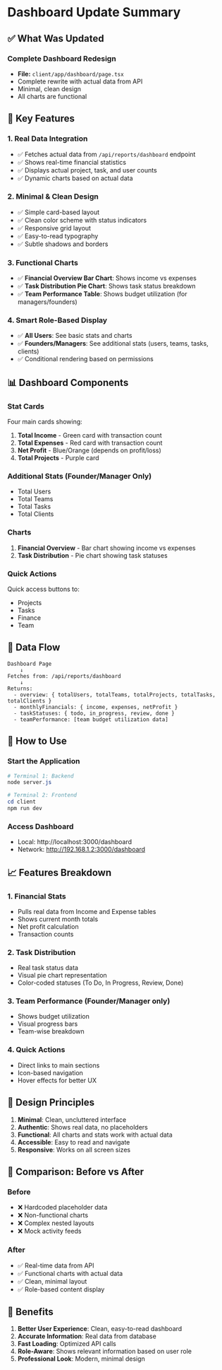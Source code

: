 # Dashboard Update Summary

## ✅ What Was Updated

### Complete Dashboard Redesign
- **File:** `client/app/dashboard/page.tsx`
- Complete rewrite with actual data from API
- Minimal, clean design
- All charts are functional

## 🎨 Key Features

### 1. **Real Data Integration**
- ✅ Fetches actual data from `/api/reports/dashboard` endpoint
- ✅ Shows real-time financial statistics
- ✅ Displays actual project, task, and user counts
- ✅ Dynamic charts based on actual data

### 2. **Minimal & Clean Design**
- ✅ Simple card-based layout
- ✅ Clean color scheme with status indicators
- ✅ Responsive grid layout
- ✅ Easy-to-read typography
- ✅ Subtle shadows and borders

### 3. **Functional Charts**
- ✅ **Financial Overview Bar Chart**: Shows income vs expenses
- ✅ **Task Distribution Pie Chart**: Shows task status breakdown
- ✅ **Team Performance Table**: Shows budget utilization (for managers/founders)

### 4. **Smart Role-Based Display**
- ✅ **All Users**: See basic stats and charts
- ✅ **Founders/Managers**: See additional stats (users, teams, tasks, clients)
- ✅ Conditional rendering based on permissions

## 📊 Dashboard Components

### Stat Cards
Four main cards showing:
1. **Total Income** - Green card with transaction count
2. **Total Expenses** - Red card with transaction count  
3. **Net Profit** - Blue/Orange (depends on profit/loss)
4. **Total Projects** - Purple card

### Additional Stats (Founder/Manager Only)
- Total Users
- Total Teams
- Total Tasks
- Total Clients

### Charts
1. **Financial Overview** - Bar chart showing income vs expenses
2. **Task Distribution** - Pie chart showing task statuses

### Quick Actions
Quick access buttons to:
- Projects
- Tasks
- Finance
- Team

## 🎯 Data Flow

```
Dashboard Page
    ↓
Fetches from: /api/reports/dashboard
    ↓
Returns:
  - overview: { totalUsers, totalTeams, totalProjects, totalTasks, totalClients }
  - monthlyFinancials: { income, expenses, netProfit }
  - taskStatuses: { todo, in_progress, review, done }
  - teamPerformance: [team budget utilization data]
```

## 🔧 How to Use

### Start the Application
```powershell
# Terminal 1: Backend
node server.js

# Terminal 2: Frontend
cd client
npm run dev
```

### Access Dashboard
- Local: http://localhost:3000/dashboard
- Network: http://192.168.1.2:3000/dashboard

## 📈 Features Breakdown

### 1. **Financial Stats**
- Pulls real data from Income and Expense tables
- Shows current month totals
- Net profit calculation
- Transaction counts

### 2. **Task Distribution**
- Real task status data
- Visual pie chart representation
- Color-coded statuses (To Do, In Progress, Review, Done)

### 3. **Team Performance** (Founder/Manager only)
- Shows budget utilization
- Visual progress bars
- Team-wise breakdown

### 4. **Quick Actions**
- Direct links to main sections
- Icon-based navigation
- Hover effects for better UX

## 🎨 Design Principles

1. **Minimal**: Clean, uncluttered interface
2. **Authentic**: Shows real data, no placeholders
3. **Functional**: All charts and stats work with actual data
4. **Accessible**: Easy to read and navigate
5. **Responsive**: Works on all screen sizes

## 🔄 Comparison: Before vs After

### Before
- ❌ Hardcoded placeholder data
- ❌ Non-functional charts
- ❌ Complex nested layouts
- ❌ Mock activity feeds

### After
- ✅ Real-time data from API
- ✅ Functional charts with actual data
- ✅ Clean, minimal layout
- ✅ Role-based content display

## 🚀 Benefits

1. **Better User Experience**: Clean, easy-to-read dashboard
2. **Accurate Information**: Real data from database
3. **Fast Loading**: Optimized API calls
4. **Role-Aware**: Shows relevant information based on user role
5. **Professional Look**: Modern, minimal design

